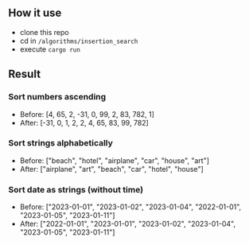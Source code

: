 ## How it use
 - clone this repo
 - cd in `/algorithms/insertion_search`
 - execute `cargo run`

## Result
### Sort numbers ascending
 - Before: [4, 65, 2, -31, 0, 99, 2, 83, 782, 1]
 - After:  [-31, 0, 1, 2, 2, 4, 65, 83, 99, 782]

### Sort strings alphabetically
 - Before: ["beach", "hotel", "airplane", "car", "house", "art"]
 - After:  ["airplane", "art", "beach", "car", "hotel", "house"]

### Sort date as strings (without time)
 - Before: ["2023-01-01", "2023-01-02", "2023-01-04", "2022-01-01", "2023-01-05", "2023-01-11"]
 - After:  ["2022-01-01", "2023-01-01", "2023-01-02", "2023-01-04", "2023-01-05", "2023-01-11"]